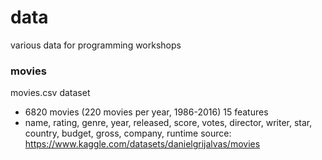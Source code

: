 # data
various data for programming workshops

### movies
movies.csv dataset
- 6820 movies (220 movies per year, 1986-2016) 
15 features 
- name, rating, genre, year, released, score, votes, director, writer, star, country, budget, gross, company, runtime
source: https://www.kaggle.com/datasets/danielgrijalvas/movies
